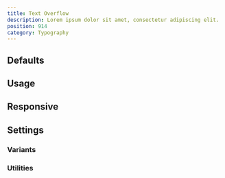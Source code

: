 ```yaml
---
title: Text Overflow
description: Lorem ipsum dolor sit amet, consectetur adipiscing elit.
position: 914
category: Typography
---
```


## Defaults

<TableGenerateCommon
  :rules="{
    'truncate': [
      'overflow: hidden;',
      'text-overflow: ellipsis;',
      'white-space: nowrap;'
    ],
    'overflow-ellipsis': ['text-overflow: ellipsis;'],
    'overflow-clip': ['text-overflow: clip;'],
}"></TableGenerateCommon>

## Usage

## Responsive

## Settings

### Variants

### Utilities
